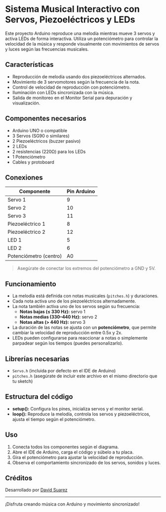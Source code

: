 # Sistema Musical Interactivo con Servos, Piezoeléctricos y LEDs

Este proyecto Arduino reproduce una melodía mientras mueve 3 servos y activa LEDs de forma interactiva. Utiliza un potenciómetro para controlar la velocidad de la música y responde visualmente con movimientos de servos y luces según las frecuencias musicales.

## Características

- Reproducción de melodía usando dos piezoeléctricos alternados.
- Movimiento de 3 servomotores según la frecuencia de la nota.
- Control de velocidad de reproducción con potenciómetro.
- Iluminación con LEDs sincronizada con la música.
- Salida de monitoreo en el Monitor Serial para depuración y visualización.

## Componentes necesarios

- Arduino UNO o compatible
- 3 Servos (SG90 o similares)
- 2 Piezoeléctricos (buzzer pasivo)
- 2 LEDs
- 2 resistencias (220Ω) para los LEDs
- 1 Potenciómetro
- Cables y protoboard

## Conexiones

| Componente          | Pin Arduino |
|---------------------|-------------|
| Servo 1             | 9           |
| Servo 2             | 10          |
| Servo 3             | 11          |
| Piezoeléctrico 1    | 8           |
| Piezoeléctrico 2    | 12          |
| LED 1               | 5           |
| LED 2               | 6           |
| Potenciómetro (centro) | A0       |

> Asegúrate de conectar los extremos del potenciómetro a GND y 5V.

## Funcionamiento

- La melodía está definida con notas musicales (`pitches.h`) y duraciones.
- Cada nota activa uno de los piezoeléctricos alternadamente.
- La nota también activa uno de los servos según su frecuencia:
  - **Notas bajas (≤ 330 Hz):** servo 1
  - **Notas medias (330–440 Hz):** servo 2
  - **Notas altas (> 440 Hz):** servo 3
- La duración de las notas se ajusta con un **potenciómetro**, que permite cambiar la velocidad de reproducción entre 0.5x y 2x.
- LEDs pueden configurarse para reaccionar a notas o simplemente parpadear según los tiempos (puedes personalizarlo).

## Librerías necesarias

- `Servo.h` (incluida por defecto en el IDE de Arduino)
- `pitches.h` (asegúrate de incluir este archivo en el mismo directorio que tu sketch)

## Estructura del código

- **setup():** Configura los pines, inicializa servos y el monitor serial.
- **loop():** Reproduce la melodía, controla los servos y piezoeléctricos, ajusta el tiempo según el potenciómetro.

## Uso

1. Conecta todos los componentes según el diagrama.
2. Abre el IDE de Arduino, carga el código y súbelo a tu placa.
3. Gira el potenciómetro para ajustar la velocidad de reproducción.
4. Observa el comportamiento sincronizado de los servos, sonidos y luces.

## Créditos

Desarrollado por [David Suarez](https://github.com/tioyisus1)

---

¡Disfruta creando música con Arduino y movimiento sincronizado!
